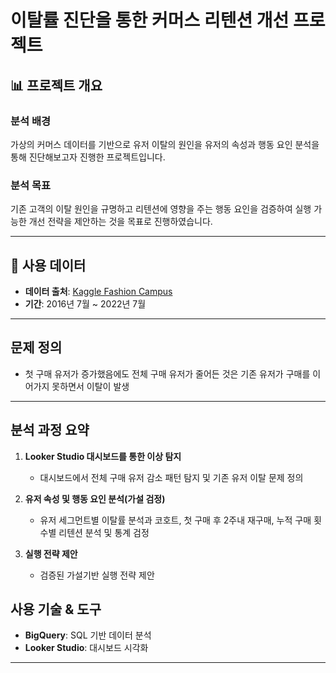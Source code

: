 # 이탈률 진단을 통한 커머스 리텐션 개선 프로젝트

## 📊 프로젝트 개요

### 분석 배경  

가상의 커머스 데이터를 기반으로 유저 이탈의 원인을 유저의 속성과 행동 요인 분석을 통해 진단해보고자 진행한 프로젝트입니다.  

### 분석 목표  

기존 고객의 이탈 원인을 규명하고 리텐션에 영향을 주는 행동 요인을 검증하여 실행 가능한 개선 전략을 제안하는 것을 목표로 진행하였습니다.  

---

## 🧾 사용 데이터  

- **데이터 출처**:  [Kaggle Fashion Campus](https://www.kaggle.com/datasets/latifahhukma/fashion-campus)  
- **기간**: 2016년 7월 ~ 2022년 7월  
---

## 문제 정의  

- 첫 구매 유저가 증가했음에도 전체 구매 유저가 줄어든 것은 기존 유저가 구매를 이어가지 못하면서 이탈이 발생  
---

## 분석 과정 요약

1. **Looker Studio 대시보드를 통한 이상 탐지**  
   - 대시보드에서 전체 구매 유저 감소 패턴 탐지 및 기존 유저 이탈 문제 정의  

2. **유저 속성 및 행동 요인 분석(가설 검정)**  
   - 유저 세그먼트별 이탈률 분석과 코호트, 첫 구매 후 2주내 재구매, 누적 구매 횟수별 리텐션 분석 및 통계 검정  

3. **실행 전략 제안**  
   - 검증된 가설기반 실행 전략 제안  

## 사용 기술 & 도구

- **BigQuery**: SQL 기반 데이터 분석  
- **Looker Studio**: 대시보드 시각화  

---
